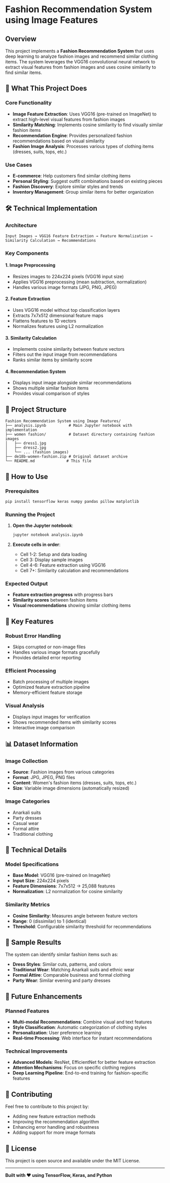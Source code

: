# Fashion Recommendation System using Image Features

## Overview

This project implements a **Fashion Recommendation System** that uses deep learning to analyze fashion images and recommend similar clothing items. The system leverages the VGG16 convolutional neural network to extract visual features from fashion images and uses cosine similarity to find similar items.

## 🎯 What This Project Does

### Core Functionality

- **Image Feature Extraction**: Uses VGG16 (pre-trained on ImageNet) to extract high-level visual features from fashion images
- **Similarity Matching**: Implements cosine similarity to find visually similar fashion items
- **Recommendation Engine**: Provides personalized fashion recommendations based on visual similarity
- **Fashion Image Analysis**: Processes various types of clothing items (dresses, suits, tops, etc.)

### Use Cases

- **E-commerce**: Help customers find similar clothing items
- **Personal Styling**: Suggest outfit combinations based on existing pieces
- **Fashion Discovery**: Explore similar styles and trends
- **Inventory Management**: Group similar items for better organization

## 🛠️ Technical Implementation

### Architecture

```
Input Images → VGG16 Feature Extraction → Feature Normalization → Similarity Calculation → Recommendations
```

### Key Components

#### 1. **Image Preprocessing**

- Resizes images to 224x224 pixels (VGG16 input size)
- Applies VGG16 preprocessing (mean subtraction, normalization)
- Handles various image formats (JPG, PNG, JPEG)

#### 2. **Feature Extraction**

- Uses VGG16 model without top classification layers
- Extracts 7x7x512 dimensional feature maps
- Flattens features to 1D vectors
- Normalizes features using L2 normalization

#### 3. **Similarity Calculation**

- Implements cosine similarity between feature vectors
- Filters out the input image from recommendations
- Ranks similar items by similarity score

#### 4. **Recommendation System**

- Displays input image alongside similar recommendations
- Shows multiple similar fashion items
- Provides visual comparison of styles

## 📁 Project Structure

```
Fashion Recommendation System using Image Features/
├── analysis.ipynb          # Main Jupyter notebook with implementation
├── women fashion/          # Dataset directory containing fashion images
│   ├── dress1.jpg
│   ├── dress2.jpg
│   └── ... (fashion images)
├── de18b-women-fashion.zip # Original dataset archive
└── README.md              # This file
```

## 🚀 How to Use

### Prerequisites

```bash
pip install tensorflow keras numpy pandas pillow matplotlib
```

### Running the Project

1. **Open the Jupyter notebook**:

   ```bash
   jupyter notebook analysis.ipynb
   ```

2. **Execute cells in order**:
   - Cell 1-2: Setup and data loading
   - Cell 3: Display sample images
   - Cell 4-6: Feature extraction using VGG16
   - Cell 7+: Similarity calculation and recommendations

### Expected Output

- **Feature extraction progress** with progress bars
- **Similarity scores** between fashion items
- **Visual recommendations** showing similar clothing items

## 🔧 Key Features

### Robust Error Handling

- Skips corrupted or non-image files
- Handles various image formats gracefully
- Provides detailed error reporting

### Efficient Processing

- Batch processing of multiple images
- Optimized feature extraction pipeline
- Memory-efficient feature storage

### Visual Analysis

- Displays input images for verification
- Shows recommended items with similarity scores
- Interactive image comparison

## 📊 Dataset Information

### Image Collection

- **Source**: Fashion images from various categories
- **Format**: JPG, JPEG, PNG files
- **Content**: Women's fashion items (dresses, suits, tops, etc.)
- **Size**: Variable image dimensions (automatically resized)

### Image Categories

- Anarkali suits
- Party dresses
- Casual wear
- Formal attire
- Traditional clothing

## 🧠 Technical Details

### Model Specifications

- **Base Model**: VGG16 (pre-trained on ImageNet)
- **Input Size**: 224x224 pixels
- **Feature Dimensions**: 7x7x512 → 25,088 features
- **Normalization**: L2 normalization for cosine similarity

### Similarity Metrics

- **Cosine Similarity**: Measures angle between feature vectors
- **Range**: 0 (dissimilar) to 1 (identical)
- **Threshold**: Configurable similarity threshold for recommendations

## 🎨 Sample Results

The system can identify similar fashion items such as:

- **Dress Styles**: Similar cuts, patterns, and colors
- **Traditional Wear**: Matching Anarkali suits and ethnic wear
- **Formal Attire**: Comparable business and formal clothing
- **Party Wear**: Similar evening and party dresses

## 🔮 Future Enhancements

### Planned Features

- **Multi-modal Recommendations**: Combine visual and text features
- **Style Classification**: Automatic categorization of clothing styles
- **Personalization**: User preference learning
- **Real-time Processing**: Web interface for instant recommendations

### Technical Improvements

- **Advanced Models**: ResNet, EfficientNet for better feature extraction
- **Attention Mechanisms**: Focus on specific clothing regions
- **Deep Learning Pipeline**: End-to-end training for fashion-specific features

## 🤝 Contributing

Feel free to contribute to this project by:

- Adding new feature extraction methods
- Improving the recommendation algorithm
- Enhancing error handling and robustness
- Adding support for more image formats

## 📝 License

This project is open source and available under the MIT License.

---

**Built with ❤️ using TensorFlow, Keras, and Python**
